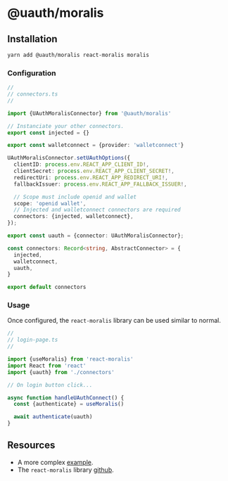 # @uauth/moralis

## Installation

```sh
yarn add @uauth/moralis react-moralis moralis
```

### Configuration

```typescript
//
// connectors.ts
//

import {UAuthMoralisConnector} from '@uauth/moralis'

// Instanciate your other connectors.
export const injected = {}

export const walletconnect = {provider: 'walletconnect'}

UAuthMoralisConnector.setUAuthOptions({
  clientID: process.env.REACT_APP_CLIENT_ID!,
  clientSecret: process.env.REACT_APP_CLIENT_SECRET!,
  redirectUri: process.env.REACT_APP_REDIRECT_URI!,
  fallbackIssuer: process.env.REACT_APP_FALLBACK_ISSUER!,

  // Scope must include openid and wallet
  scope: 'openid wallet',
  // Injected and walletconnect connectors are required
  connectors: {injected, walletconnect},
});

export const uauth = {connector: UAuthMoralisConnector};

const connectors: Record<string, AbstractConnector> = {
  injected,
  walletconnect,
  uauth,
}

export default connectors
```


### Usage

Once configured, the `react-moralis` library can be used similar to normal.

```typescript
//
// login-page.ts
//

import {useMoralis} from 'react-moralis'
import React from 'react'
import {uauth} from './connectors'

// On login button click...

async function handleUAuthConnect() {
  const {authenticate} = useMoralis()

  await authenticate(uauth)
}
```

## Resources

- A more complex [example](../../examples/moralis/README.md).
- The `react-moralis` library [github](https://github.com/MoralisWeb3/react-moralis).
